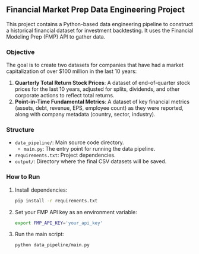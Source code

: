 ## Financial Market Prep Data Engineering Project

This project contains a Python-based data engineering pipeline to construct a historical financial dataset for investment backtesting. It uses the Financial Modeling Prep (FMP) API to gather data.

### Objective

The goal is to create two datasets for companies that have had a market capitalization of over $100 million in the last 10 years:

1.  **Quarterly Total Return Stock Prices**: A dataset of end-of-quarter stock prices for the last 10 years, adjusted for splits, dividends, and other corporate actions to reflect total returns.
2.  **Point-in-Time Fundamental Metrics**: A dataset of key financial metrics (assets, debt, revenue, EPS, employee count) as they were reported, along with company metadata (country, sector, industry).

### Structure

-   `data_pipeline/`: Main source code directory.
    -   `main.py`: The entry point for running the data pipeline.
-   `requirements.txt`: Project dependencies.
-   `output/`: Directory where the final CSV datasets will be saved.

### How to Run

1.  Install dependencies:
    ```bash
    pip install -r requirements.txt
    ```
2.  Set your FMP API key as an environment variable:
    ```bash
    export FMP_API_KEY='your_api_key'
    ```
3.  Run the main script:
    ```bash
    python data_pipeline/main.py
    ```
